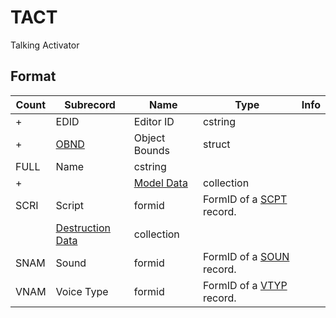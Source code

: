 TACT
====

Talking Activator

## Format

Count | Subrecord | Name | Type | Info
------|-------|------|------|-----
+ | EDID | Editor ID | cstring |
+ | [OBND](Fields/OBND.md) | Object Bounds | struct |
 | FULL | Name | cstring |
+ | | [Model Data](Fields/Model.md) | collection |
 | SCRI | Script | formid | FormID of a [SCPT](SCPT.md) record.
 | | [Destruction Data](Fields/Destruction.md) | collection |
 | SNAM | Sound | formid | FormID of a [SOUN](SOUN.md) record.
 | VNAM | Voice Type | formid | FormID of a [VTYP](VTYP.md) record.
 
